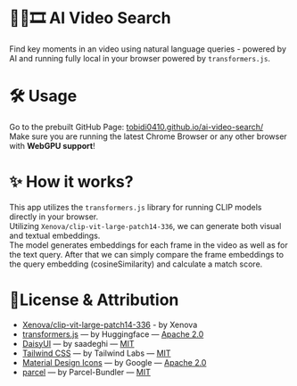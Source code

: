 # 🤖🔎🎞️ AI Video Search
Find key moments in an video using natural language queries - powered by AI and running fully local in your browser powered by `transformers.js`.

# 🛠 Usage
Go to the prebuilt GitHub Page: [tobidi0410.github.io/ai-video-search/](https://tobidi0410.github.io/ai-video-search/)   
Make sure you are running the latest Chrome Browser or any other browser with <b>WebGPU support</b>!  

# ✨ How it works?
This app utilizes the `transformers.js` library for running CLIP models directly in your browser.  
Utilizing `Xenova/clip-vit-large-patch14-336`, we can generate both visual and textual embeddings.  
The model generates embeddings for each frame in the video as well as for the text query. 
After that we can simply compare the frame embeddings to the query embedding (cosineSimilarity) and calculate a match score.  

# 📝License & Attribution
- [Xenova/clip-vit-large-patch14-336](https://huggingface.co/Xenova/clip-vit-large-patch14-336) - by Xenova
- [transformers.js](https://github.com/huggingface/transformers.js/) — by Huggingface — [Apache 2.0](https://www.apache.org/licenses/LICENSE-2.0)
- [DaisyUI](https://github.com/saadeghi/daisyui) — by saadeghi — [MIT](https://opensource.org/licenses/MIT)
- [Tailwind CSS](https://github.com/tailwindlabs/tailwindcss) — by Tailwind Labs — [MIT](https://opensource.org/licenses/MIT)
- [Material Design Icons](https://github.com/google/material-design-icons) — by Google — [Apache 2.0](https://www.apache.org/licenses/LICENSE-2.0)
- [parcel](https://github.com/parcel-bundler/parcel) — by Parcel-Bundler — [MIT](https://opensource.org/licenses/MIT)